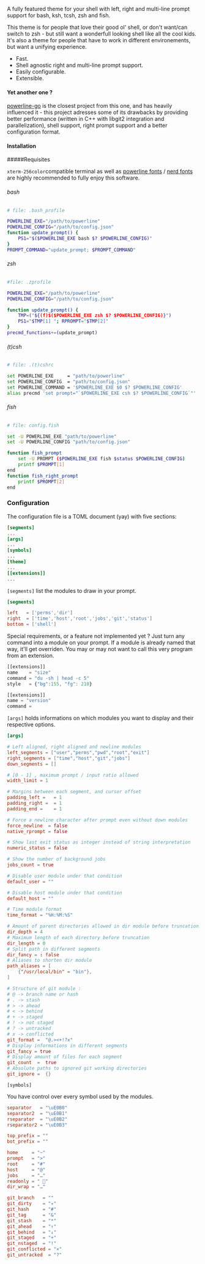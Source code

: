 A fully featured theme for your shell with left, right and multi-line prompt support for bash, ksh, tcsh, zsh and fish.

This theme is for people that love their good ol' shell, or don't want/can switch to zsh - but still want a wonderfull looking shell like all the cool kids. It's also a theme for people that have to work in different environements, but want a unifying experience.

* Fast.
* Shell agnostic right and multi-line prompt support.
* Easily configurable.
* Extensible.

#### Yet another one ?

[powerline-go](https://github.com/justjanne/powerline-go) is the closest project from this one, and has heavily influenced it - this project adresses some of its drawbacks by providing better performance (written in C++ with libgit2 integration and parallelization), shell support, right prompt support and a better configuration format.

#### Installation

#####Requisites

 `xterm-256color`compatible terminal as well as [powerline fonts](https://github.com/powerline/fonts)  /  [nerd fonts](https://github.com/ryanoasis/nerd-fonts) are highly recommended to fully enjoy this software.

###### bash 

```bash
# file: .bash_profile

POWERLINE_EXE="/path/to/powerline"
POWERLINE_CONFIG="/path/to/config.json"
function update_prompt() {
 	PS1="$($POWERLINE_EXE bash $? $POWERLINE_CONFIG)"
}
PROMPT_COMMAND="update_prompt; $PROMPT_COMMAND"
```

###### zsh 

```sh
#file: .zprofile

POWERLINE_EXE="/path/to/powerline"
POWERLINE_CONFIG="/path/to/config.json"

function update_prompt() {
	TMP=("${(f)$($POWERLINE_EXE zsh $? $POWERLINE_CONFIG)}")
	PS1="$TMP[1] "; RPROMPT="$TMP[2]"
}
precmd_functions+=(update_prompt)
```

###### (t)csh 

```sh
# file: .(t)cshrc

set POWERLINE_EXE     = "path/to/powerline"
set POWERLINE_CONFIG  = "path/to/config.json"
set POWERLINE_COMMAND = '$POWERLINE_EXE $0 $? $POWERLINE_CONFIG'
alias precmd 'set prompt="`$POWERLINE_EXE csh $? $POWERLINE_CONFIG`"'

```

###### fish 

```sh
# file: config.fish

set -U POWERLINE_EXE "path/to/powerline"
set -U POWERLINE_CONFIG "path/to/config.json"

function fish_prompt
    set -U PROMPT ($POWERLINE_EXE fish $status $POWERLINE_CONFIG)
    printf $PROMPT[1]
end
function fish_right_prompt
    printf $PROMPT[2]
end
```



### Configuration

The configuration file is a TOML document (yay) with five sections:

```toml
[segments]
...
[args]
...
[symbols]
...
[theme]
...
[[extensions]]
...
```



`[segments]` list the modules to draw in your prompt.

```toml
[segments]

left   = ['perms','dir']
right  = ['time','host','root','jobs','git','status']
bottom = ['shell']
```

Special requirements, or a feature not implemented yet ? Just turn any command into a module on your prompt.  If a module is already named that way, it'll get overriden. You may or may not want to call this very program from an extension. 

```javascript
[[extensions]]
name    = "size"
command = "du -sh | head -c 5"
style   = {"bg":155, "fg": 210}

[[extensions]]
name = "version"
command = 
```



`[args]` holds informations on which modules you want to display and their respective options. 

```toml
[args]

# Left aligned, right aligned and newline modules
left_segments = ["user","perms","pwd","root","exit"]
right_segments = ["time","host","git","jobs"]
down_segments = []

# [0 - 1] , maximum prompt / input ratio allowed
width_limit = 1

# Margins between each segment, and cursor offset
padding_left =   = 1
padding_right =  = 1
padding_end =    = 1

# Force a newline character after prompt even without down modules
force_newline  = false
native_rprompt = false

# Show last exit status as integer instead of string interpretation
numeric_status = false

# Show the number of background jobs
jobs_count = true

# Disable user module under that condition
default_user = ""

# Disable host module under that condition
default_host = ""

# Time module format
time_format = "%H:%M:%S"

# Amount of parent directories allowed in dir module before truncation
dir_depth = 4
# Maximum length of each directory before truncation
dir_length = 0
# Split path in different segments
dir_fancy = : false
# Aliases to shorten dir module
path_aliases = [
	{"/usr/local/bin" = "bin"},
]

# Structure of git module :
# @ -> branch name or hash
# . -> stash
# > -> ahead
# < -> behind
# + -> staged
# ! -> not staged
# ? -> untracked
# x -> conflicted
git_format =  "@.><+!?x"
# Display informations in different segments
git_fancy = true
# Display amount of files for each segment
git_count  =  true
# Absolute paths to ignored git working directories
git_ignore =  {}

```



`[symbols]` 

You have control over every symbol used by the modules.

```toml
separator   = "\uE0B0"
separator2  = "\uE0B1"
rseparator  = "\uE0B2"
rseparator2 = "\uE0B3"

top_prefix = ""
bot_prefix = ""

home     = "~"
prompt   = ">"
root     = "#"
host     = "@"
jobs     = "…"
readonly = " ⃠"
dir_wrap = "…"

git_branch   = ""
git_dirty    = "✳"
git_hash     = "#"
git_tag      = "&"
git_stash    = "*"
git_ahead    = "↑"
git_behind   = "↓"
git_staged   = "+"
git_nstaged  = "!"
git_conflicted = "×"
git_untracked  = "?"

```


